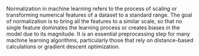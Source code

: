 Normalization in machine learning refers to the process of scaling or transforming numerical features of a dataset to a standard range. The goal of normalization is to bring all the features to a similar scale, so that no single feature dominates the learning process or creates biases in the model due to its magnitude. It is an essential preprocessing step for many machine learning algorithms, particularly those that rely on distance-based calculations or gradient descent optimization.
